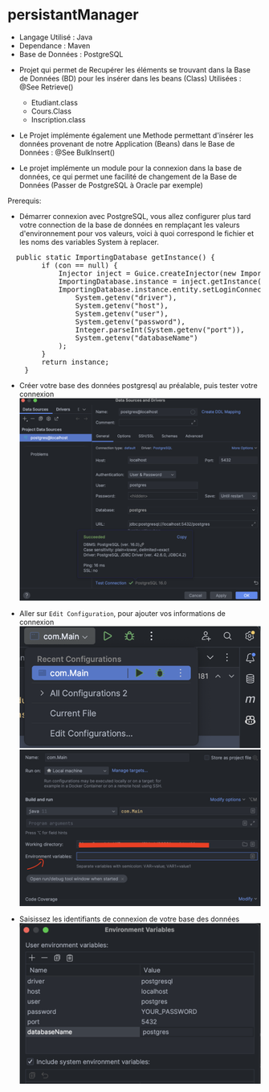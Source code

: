 # persistantManager

- Langage Utilisé : Java
- Dependance : Maven
- Base de Données : PostgreSQL

* Projet qui permet de Recupérer les éléments se trouvant dans la Base de Données (BD) pour les insérer dans les beans (Class) Utilisées : @See Retrieve()
  - Etudiant.class
  - Cours.Class
  - Inscription.class
  
* Le Projet implémente également une Methode permettant d'insérer les données provenant de notre Application (Beans) dans le Base de Données : @See BulkInsert()
* Le projet implémente un module pour la connexion dans la base de données, ce qui permet une facilité de changement de la Base de Données (Passer de PostgreSQL à Oracle par exemple)

Prerequis:
- Démarrer connexion avec PostgreSQL, vous allez configurer plus tard votre connection de la base de données 
en remplaçant les valeurs d'environnement pour vos valeurs, voici à quoi correspond le fichier et les noms des variables System à replacer.
<pre>
  public static ImportingDatabase getInstance() {
        if (con == null) {
            Injector inject = Guice.createInjector(new ImportingDatabaseModule());
            ImportingDatabase.instance = inject.getInstance(ImportingDatabase.class);
            ImportingDatabase.instance.entity.setLoginConnection(
                System.getenv("driver"),
                System.getenv("host"),
                System.getenv("user"),
                System.getenv("password"),
                Integer.parseInt(System.getenv("port")),
                System.getenv("databaseName")
            );
        }
        return instance;
    }
</pre>

- Créer votre base des données postgresql au préalable, puis tester votre connexion
![Alt text](images/test_connexion.png)

- Aller sur ```Edit Configuration```, pour ajouter vos informations de connexion
![Alt text](images/edit_config.png)
![Alt text](images/environnement_variable.png)

- Saisissez les identifiants de connexion de votre base des données
![Alt text](images/identifiants.png)

  
<!-- - Copier-coller ces instructions sur votre console SQL postgresql
  <pre>
  -- CREATION SEQUENCES
  CREATE SEQUENCE etudiant_seqs START 10;
  CREATE SEQUENCE cours_seqs START 100;
  CREATE SEQUENCE inscription_seqs START 1;

  CREATE TABLE IF NOT EXISTS etudiant (
    etudiantid INTEGER PRIMARY KEY,
    lname VARCHAR(255) NOT NULL,
    fname VARCHAR(255) NOT NULL,
    age INTEGER NOT NULL
  );
  
  CREATE TABLE IF NOT EXISTS cours (
    coursid INTEGER PRIMARY KEY,
    nameCours VARCHAR(100) NOT NULL,
    sigle VARCHAR(25) NOT NULL,
    description TEXT NOT NULL
  );
  
  CREATE TABLE IF NOT EXISTS inscription (
    inscriptionid INTEGER PRIMARY KEY,
    etudiantid INTEGER NOT NULL,
    coursid INTEGER NOT NULL
  );
  </pre> -->
